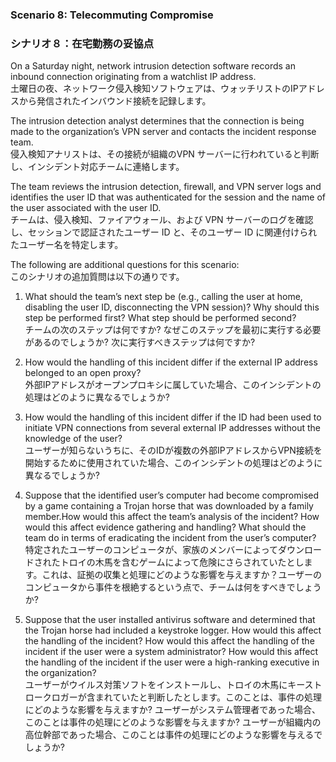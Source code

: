 ### Scenario 8: Telecommuting Compromise
### シナリオ８：在宅勤務の妥協点

On a Saturday night, network intrusion detection software records an inbound connection originating from a watchlist IP address.  
土曜日の夜、ネットワーク侵入検知ソフトウェアは、ウォッチリストのIPアドレスから発信されたインバウンド接続を記録します。  

The intrusion detection analyst determines that the connection is being made to the organization’s VPN server and contacts the incident response team.  
侵入検知アナリストは、その接続が組織のVPN サーバーに行われていると判断し、インシデント対応チームに連絡します。  

The team reviews the intrusion detection, firewall, and VPN server logs and identifies the user ID that was authenticated for the session and the name of the user associated with the user ID.  
チームは、侵入検知、ファイアウォール、および VPN サーバーのログを確認し、セッションで認証されたユーザー ID と、そのユーザー ID に関連付けられたユーザー名を特定します。  

The following are additional questions for this scenario:  
このシナリオの追加質問は以下の通りです。 

1. What should the team’s next step be (e.g., calling the user at home, disabling the user ID, disconnecting the VPN session)? Why should this step be performed first? What step should be performed second?  
チームの次のステップは何ですか? なぜこのステップを最初に実行する必要があるのでしょうか? 次に実行すべきステップは何ですか?

2. How would the handling of this incident differ if the external IP address belonged to an open proxy?  
外部IPアドレスがオープンプロキシに属していた場合、このインシデントの処理はどのように異なるでしょうか?

3. How would the handling of this incident differ if the ID had been used to initiate VPN connections from several external IP addresses without the knowledge of the user?  
ユーザーが知らないうちに、そのIDが複数の外部IPアドレスからVPN接続を開始するために使用されていた場合、このインシデントの処理はどのように異なるでしょうか?

4. Suppose that the identified user’s computer had become compromised by a game containing a Trojan horse that was downloaded by a family member.How would this affect the team’s analysis of the incident? How would this affect evidence gathering and handling? What should the team do in terms of eradicating the incident from the user’s computer?  
特定されたユーザーのコンピュータが、家族のメンバーによってダウンロードされたトロイの木馬を含むゲームによって危険にさらされていたとします。これは、証拠の収集と処理にどのような影響を与えますか？ユーザーのコンピュータから事件を根絶するという点で、チームは何をすべきでしょうか?   

5. Suppose that the user installed antivirus software and determined that the Trojan horse had included a keystroke logger. How would this affect the handling of the incident? How would this affect the handling of the incident if the user were a system administrator? How would this affect the handling of the incident if the user were a high-ranking executive in the organization?  
ユーザーがウイルス対策ソフトをインストールし、トロイの木馬にキーストロークロガーが含まれていたと判断したとします。このことは、事件の処理にどのような影響を与えますか? ユーザーがシステム管理者であった場合、このことは事件の処理にどのような影響を与えますか? ユーザーが組織内の高位幹部であった場合、このことは事件の処理にどのような影響を与えるでしょうか?